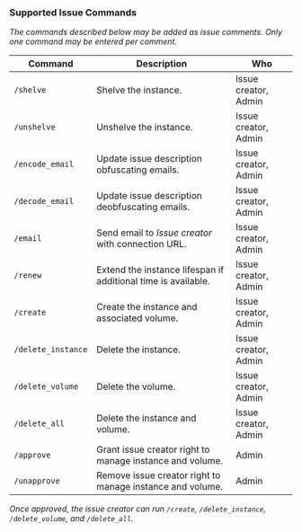 ### Supported Issue Commands

_The commands described below may be added as issue comments. Only one command
may be entered per comment._

| Command            | Description                                                   | Who                  |
| ------------------ | ------------------------------------------------------------- | -------------------- |
| `/shelve`          | Shelve the instance.                                          | Issue creator, Admin |
| `/unshelve`        | Unshelve the instance.                                        | Issue creator, Admin |
| `/encode_email`    | Update issue description obfuscating emails.                  | Issue creator, Admin |
| `/decode_email`    | Update issue description deobfuscating emails.                | Issue creator, Admin |
| `/email`           | Send email to _Issue creator_ with connection URL.            | Issue creator, Admin |
| `/renew`           | Extend the instance lifespan if additional time is available. | Issue creator, Admin |
| `/create`          | Create the instance and associated volume.                    | Issue creator, Admin |
| `/delete_instance` | Delete the instance.                                          | Issue creator, Admin |
| `/delete_volume`   | Delete the volume.                                            | Issue creator, Admin |
| `/delete_all`      | Delete the instance and volume.                               | Issue creator, Admin |
| `/approve`         | Grant issue creator right to manage instance and volume.      | Admin                |
| `/unapprove`       | Remove issue creator right to manage instance and volume.     | Admin                |

_Once approved, the issue creator can run `/create`, `/delete_instance`,
`/delete_volume`, and `/delete_all`._
